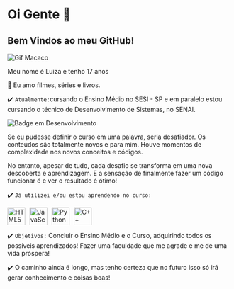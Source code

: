 # Oi Gente :purple_heart:
## Bem Vindos ao meu GitHub!
![Gif Macaco](https://media1.tenor.com/m/lER2_kKTywYAAAAd/monkey-adult-swim.gif)

Meu nome é Luiza e tenho 17 anos

💜 Eu amo filmes, séries e livros.

:heavy_check_mark: `Atualmente:`cursando o Ensino Médio no SESI - SP e em paralelo estou cursando o técnico de Desenvolvimento de Sistemas, no SENAI. 

![Badge em Desenvolvimento](http://img.shields.io/static/v1?label=STATUS&message=EM%20DESENVOLVIMENTO&color=8A2BE2&style=for-the-badge)

Se eu pudesse definir o curso em uma palavra, seria desafiador. Os conteúdos são totalmente novos e para mim. Houve momentos de complexidade nos novos conceitos e códigos. 

No entanto, apesar de tudo, cada desafio se transforma em uma nova descoberta e aprendizagem. E a sensação de finalmente fazer um código funcionar é e ver o resultado é ótimo!

:heavy_check_mark: `Já utilizei e/ou estou aprendendo no curso:`
<div style="display: flex; align-items: center; gap: 10px;">
  <img src="https://upload.wikimedia.org/wikipedia/commons/thumb/6/61/HTML5_logo_and_wordmark.svg/250px-HTML5_logo_and_wordmark.svg.png" width="40" alt="HTML5 Logo">
  <img src="https://static.wikia.nocookie.net/coding-help/images/6/69/JavaScript.png/revision/latest?cb=20230517123229" width="40" alt="JavaScript Logo">
  <img src="https://runestone.academy/ns/books/published/mobilecsp/_images/python-logo.png" width="40" alt="Python Logo">
  <img src="https://upload.wikimedia.org/wikipedia/commons/thumb/1/18/ISO_C%2B%2B_Logo.svg/1067px-ISO_C%2B%2B_Logo.svg.png" width="40" alt="C++ Logo">
</div>


:heavy_check_mark: `Objetivos:` Concluir o Ensino Médio e o Curso, adquirindo todos os possíveis aprendizados! Fazer uma faculdade que me agrade e me de uma vida próspera!

:heavy_check_mark: O caminho ainda é longo, mas tenho certeza que no futuro isso só irá gerar conhecimento e coisas boas!
